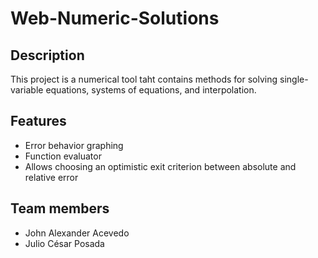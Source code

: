 # Web-Numeric-Solutions

## Description

This project is a numerical tool taht contains methods for solving single-variable equations, systems of equations, and interpolation.

## Features

- Error behavior graphing
- Function evaluator
- Allows choosing an optimistic exit criterion between absolute and relative error

## Team members

- John Alexander Acevedo
- Julio César Posada


<!-- 
## Deliverables

- User manual
- Pseudocodes of the methods
- Code of the methods
-->

